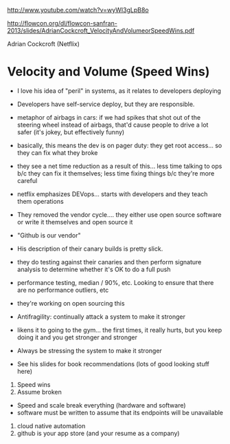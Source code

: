http://www.youtube.com/watch?v=wyWI3gLpB8o

http://flowcon.org/dl/flowcon-sanfran-2013/slides/AdrianCockcroft_VelocityAndVolumeorSpeedWins.pdf

Adrian Cockcroft (Netflix)

# Velocity and Volume (Speed Wins)

- I love his idea of "peril" in systems, as it relates to developers deploying
- Developers have self-service deploy, but they are responsible.
- metaphor of airbags in cars: if we had spikes that shot out of the steering wheel instead of airbags, that'd cause people to drive a lot safer (it's jokey, but effectively funny)

- basically, this means the dev is on pager duty: they get root access... so they can fix what they broke
- they see a net time reduction as a result of this... less time talking to ops b/c they can fix it themselves; less time fixing things b/c they're more careful

- netflix emphasizes DEVops... starts with developers and they teach them operations

- They removed the vendor cycle.... they either use open source software or write it themselves and open source it
- "Github is our vendor"


- His description of their canary builds is pretty slick.
- they do testing against their canaries and then perform signature analysis to determine whether it's OK to do a full push
- performance testing, median / 90%, etc. Looking to ensure that there are no performance outliers, etc
- they're working on open sourcing this

- Antifragility: continually attack a system to make it stronger
- likens it to going to the gym... the first times, it really hurts, but you keep doing it and you get stronger and stronger
- Always be stressing the system to make it stronger

- See his slides for book recommendations (lots of good looking stuff here)


1. Speed wins
1. Assume broken
  - Speed and scale break everything (hardware and software)
  - software must be written to assume that its endpoints will be unavailable
1. cloud native automation
1. github is your app store (and your resume as a company)